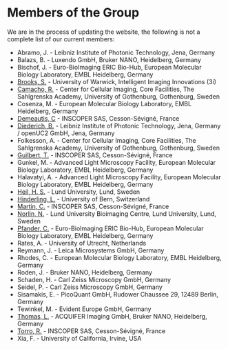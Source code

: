# Members of the Group

We are in the process of updating the website, the following is not a complete list of our current members:

* Abramo, J. - Leibniz Institute of Photonic Technology, Jena, Germany
* Balazs, B. - Luxendo GmbH, Bruker NANO, Heidelberg, Germany
* Bischof, J. - Euro-BioImaging ERIC Bio-Hub, European Molecular Biology Laboratory, EMBL Heidelberg, Germany
* [Brooks, S.](./members/profiles/BrooksS.md) - University of Warwick, Intelligent Imaging Innovations (3i)
* [Camacho, R.](./members/profiles/CamachoR.md) - Center for Cellular Imaging, Core Facilities, The Sahlgrenska Academy, University of Gothenburg, Gothenburg, Sweden
* Cosenza, M. - European Molecular Biology Laboratory, EMBL Heidelberg, Germany
* [Demeautis, C](./members/profiles/DemeautisC.md) - INSCOPER SAS, Cesson-Sévigné, France
* [Diederich, B.](./members/profiles/DiederichB.md)  - Leibniz Institute of Photonic Technology, Jena, Germany / openUC2 GmbH, Jena, Germany
* Folkesson, A. - Center for Cellular Imaging, Core Facilities, The Sahlgrenska Academy, University of Gothenburg, Gothenburg, Sweden
* [Guilbert, T.](./members/profiles/GuilbertT.md) - INSCOPER SAS, Cesson-Sévigné, France
* Gunkel, M. - Advanced Light Microscopy Facility, European Molecular Biology Laboratory, EMBL Heidelberg, Germany
* Halavatyi, A. - Advanced Light Microscopy Facility, European Molecular Biology Laboratory, EMBL Heidelberg, Germany
* [Heil, H. S.](./members/profiles/HeilH.md) - Lund University, Lund, Sweden
* [Hinderling, L.](./members/profiles/HinderlingL.md) - University of Bern, Switzerland
* [Martin, C.](./members/profiles/MartinC.md) - INSCOPER SAS, Cesson-Sévigné, France
* [Norlin, N.](./members/profiles/NorlinN.md) - Lund University Bioimaging Centre, Lund University, Lund, Sweden
* [Pfander, C.](./members/profiles/PfanderC.md) - Euro-BioImaging ERIC Bio-Hub, European Molecular Biology Laboratory, EMBL Heidelberg, Germany
* Rates, A. - University of Utrecht, Netherlands
* Reymann, J. - Leica Microsystems GmbH, Germany
* Rhodes, C. - European Molecular Biology Laboratory, EMBL Heidelberg, Germany
* Roden, J. - Bruker NANO, Heidelberg, Germany
* Schaden, H. - Carl Zeiss Microscopy GmbH, Germany
* Seidel, P. - Carl Zeiss Microscopy GmbH, Germany
* Sisamakis, E. - PicoQuant GmbH, Rudower Chaussee 29, 12489 Berlin, Germany
* Tewinkel, M. - Evident Europe GmbH, Germany
* [Thomas, L.](./members/profiles/ThomasL.md) - ACQUIFER Imaging GmbH, Bruker NANO, Heidelberg, Germany
* [Torro, R.](./members/profiles/TorroR.md) - INSCOPER SAS, Cesson-Sévigné, France
* Xia, F. - University of California, Irvine, USA


